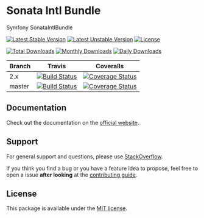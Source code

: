# Sonata Intl Bundle

Symfony SonataIntlBundle

[![Latest Stable Version](https://poser.pugx.org/sonata-project/intl-bundle/v/stable)](https://packagist.org/packages/sonata-project/intl-bundle)
[![Latest Unstable Version](https://poser.pugx.org/sonata-project/intl-bundle/v/unstable)](https://packagist.org/packages/sonata-project/intl-bundle)
[![License](https://poser.pugx.org/sonata-project/intl-bundle/license)](https://packagist.org/packages/sonata-project/intl-bundle)

[![Total Downloads](https://poser.pugx.org/sonata-project/intl-bundle/downloads)](https://packagist.org/packages/sonata-project/intl-bundle)
[![Monthly Downloads](https://poser.pugx.org/sonata-project/intl-bundle/d/monthly)](https://packagist.org/packages/sonata-project/intl-bundle)
[![Daily Downloads](https://poser.pugx.org/sonata-project/intl-bundle/d/daily)](https://packagist.org/packages/sonata-project/intl-bundle)

Branch | Travis | Coveralls |
------ | ------ | --------- |
2.x   | [![Build Status][travis_stable_badge]][travis_stable_link]     | [![Coverage Status][coveralls_stable_badge]][coveralls_stable_link]     |
master | [![Build Status][travis_unstable_badge]][travis_unstable_link] | [![Coverage Status][coveralls_unstable_badge]][coveralls_unstable_link] |

## Documentation

Check out the documentation on the [official website](https://sonata-project.org/bundles/intl).

## Support

For general support and questions, please use [StackOverflow](http://stackoverflow.com/questions/tagged/sonata).

If you think you find a bug or you have a feature idea to propose, feel free to open a issue
**after looking** at the [contributing guide](CONTRIBUTING.md).

## License

This package is available under the [MIT license](LICENSE).

[travis_stable_badge]: https://travis-ci.org/sonata-project/SonataIntlBundle.svg?branch=2.x
[travis_stable_link]: https://travis-ci.org/sonata-project/SonataIntlBundle
[travis_unstable_badge]: https://travis-ci.org/sonata-project/SonataIntlBundle.svg?branch=master
[travis_unstable_link]: https://travis-ci.org/sonata-project/SonataIntlBundle

[coveralls_stable_badge]: https://coveralls.io/repos/github/sonata-project/SonataIntlBundle/badge.svg?branch=2.x
[coveralls_stable_link]: https://coveralls.io/github/sonata-project/SonataIntlBundle?branch=2.x
[coveralls_unstable_badge]: https://coveralls.io/repos/github/sonata-project/SonataIntlBundle/badge.svg?branch=master
[coveralls_unstable_link]: https://coveralls.io/github/sonata-project/SonataIntlBundle?branch=master
